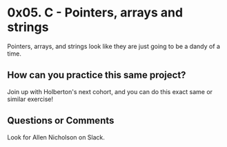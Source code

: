 # 0x05. C - Pointers, arrays and strings

Pointers, arrays, and strings look like they are just going to be a dandy of a time.

## How can you practice this same project?

Join up with Holberton's next cohort, and you can do this exact same or similar exercise!

## Questions or Comments

Look for Allen Nicholson on Slack.